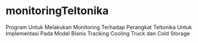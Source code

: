 # monitoringTeltonika
Program Untuk Melakukan Monitoring Terhadap Perangkat Teltonika Untuk Implementasi Pada Model Bisnis Tracking Cooling Truck dan Cold Storage
